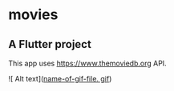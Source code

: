 # movies

## A Flutter project

This app uses https://www.themoviedb.org API.

![ Alt text]([name-of-gif-file. gif](https://github.com/davidhalasz/flutter/blob/main/docs/movie_app_docs/screen_opt.gif))
